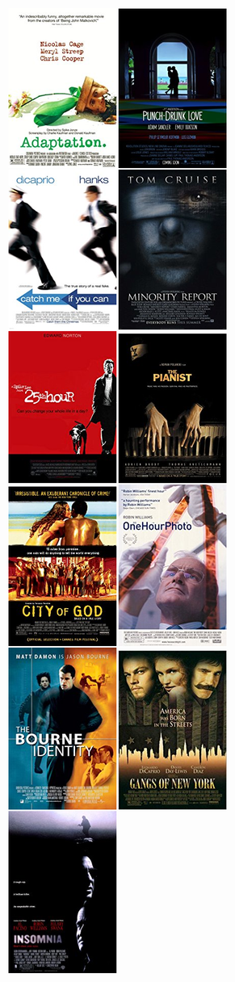  [![Adaptation.](../images/Adaptation._2002.jpg)](http://www.imdb.com/title/tt0268126) [![Punch-Drunk Love](../images/Punch-Drunk_Love_2002.jpg)](http://www.imdb.com/title/tt0272338) [![Catch Me If You Can](../images/Catch_Me_If_You_Can_2002.jpg)](http://www.imdb.com/title/tt0264464) [![Minority Report](../images/Minority_Report_2002.jpg)](http://www.imdb.com/title/tt0181689) [![25th Hour](../images/25th_Hour_2002.jpg)](http://www.imdb.com/title/tt0307901) [![The Pianist](../images/The_Pianist_2002.jpg)](http://www.imdb.com/title/tt0253474) [![City of God](../images/City_of_God_2002.jpg)](http://www.imdb.com/title/tt0317248) [![One Hour Photo](../images/One_Hour_Photo_2002.jpg)](http://www.imdb.com/title/tt0265459) [![The Bourne Identity](../images/The_Bourne_Identity_2002.jpg)](http://www.imdb.com/title/tt0258463) [![Gangs of New York](../images/Gangs_of_New_York_2002.jpg)](http://www.imdb.com/title/tt0217505) [![Insomnia](../images/Insomnia_2002.jpg)](http://www.imdb.com/title/tt0278504)